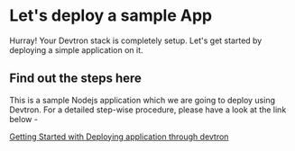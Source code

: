 # Let's deploy a sample App

Hurray! 
Your Devtron stack is completely setup. Let's get started by deploying a simple application on it. 

## Find out the steps here 

This is a sample Nodejs application which we are going to deploy using Devtron. For a detailed step-wise procedure, please have a look at the link below - 

[Getting Started with Deploying application through devtron](https://github.com/devtron-labs/getting-started-nodejs#getting-started-with-deploying-application-through-devtron)